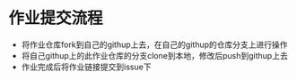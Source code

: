 # 作业提交流程

* 将作业仓库fork到自己的githup上去，在自己的githup的仓库分支上进行操作
* 将自己githup上的此作业仓库的分支clone到本地，修改后push到githup上去
* 作业完成后将作业链接提交到issue下

